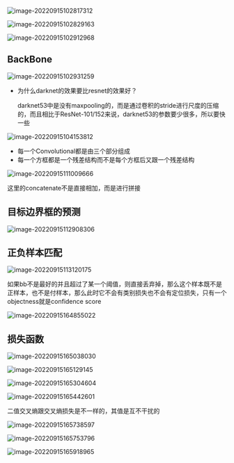 ![image-20220915102817312](YOLO_v3.assets/image-20220915102817312.png)

![image-20220915102829163](YOLO_v3.assets/image-20220915102829163.png)

![image-20220915102912968](YOLO_v3.assets/image-20220915102912968.png)

## BackBone

![image-20220915102931259](YOLO_v3.assets/image-20220915102931259.png)

- 为什么darknet的效果要比resnet的效果好？

    darknet53中是没有maxpooling的，而是通过卷积的stride进行尺度的压缩的，而且相比于ResNet-101/152来说，darknet53的参数要少很多，所以要快一些

![image-20220915104153812](YOLO_v3.assets/image-20220915104153812.png)

- 每一个Convolutional都是由三个部分组成
- 每一个方框都是一个残差结构而不是每个方框后又跟一个残差结构 

![image-20220915111009666](YOLO_v3.assets/image-20220915111009666.png)

这里的concatenate不是直接相加，而是进行拼接

## 目标边界框的预测

![image-20220915112908306](YOLO_v3.assets/image-20220915112908306.png)

## 正负样本匹配

![image-20220915113120175](YOLO_v3.assets/image-20220915113120175.png)

如果bb不是最好的并且超过了某一个阈值，则直接丢弃掉，那么这个样本既不是正样本，也不是付样本，那么此时它不会有类别损失也不会有定位损失，只有一个objectness就是confidence score

![image-20220915164855022](YOLO_v3.assets/image-20220915164855022.png)

## 损失函数

![image-20220915165038030](YOLO_v3.assets/image-20220915165038030.png)

![image-20220915165129145](YOLO_v3.assets/image-20220915165129145.png)             

![image-20220915165304604](YOLO_v3.assets/image-20220915165304604.png)

![image-20220915165442601](YOLO_v3.assets/image-20220915165442601.png)

二值交叉熵跟交叉熵损失是不一样的，其值是互不干扰的

![image-20220915165738597](YOLO_v3.assets/image-20220915165738597.png)  

![image-20220915165753796](YOLO_v3.assets/image-20220915165753796.png)

![image-20220915165918965](YOLO_v3.assets/image-20220915165918965.png)